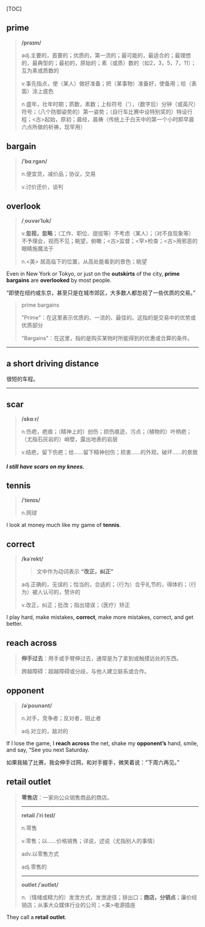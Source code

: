 [TOC]

## prime

> **/praɪm/**
>
> adj.主要的，首要的；优质的，第一流的；最可能的，最适合的；最理想的，最典型的；最初的，原始的；素（或质）数的（如2，3，5，7，11）；互为素或质数的
>
> v.事先指点，使（某人）做好准备；把（某事物）准备好，使备用；给（表面）涂上底色
>
> n.盛年，壮年时期；质数，素数；上标符号（'），（数字后）分钟（或英尺）符号；（八个防御姿势的）第一姿势；（自行车比赛中设特别奖的）特设行程；<古>起始，原初；晨经，晨祷（传统上于白天中的第一个小时即早晨六点所做的祈祷，现罕用）

## bargain

> **/ˈbɑːrɡən/**
>
> n.便宜货，减价品；协议，交易
>
> v.讨价还价，谈判

## overlook

> **/ˌoʊvərˈlʊk/**
>
> v.**忽视，忽略**；（工作、职位、提拔等）不考虑（某人）；（对不良现象等）不予理会，视而不见；眺望，俯瞰；<古>监督；<罕>检查；<古>用邪恶的眼睛施魔法于
>
> n.<美> 居高临下的位置，从高处能看到的景色；眺望

Even in New York or Tokyo, or just on the **outskirts** of the city, **prime bargains** are **overlooked** by most people.

“即使在纽约或东京，甚至只是在城市郊区，大多数人都忽视了一些优质的交易。”

> prime bargains
>
> "Prime"：在这里表示优质的、一流的、最佳的。这指的是交易中的优势或优质部分
>
> "Bargains"：在这里，指的是购买某物时所能得到的优惠或合算的条件。

---
## a short driving distance

很短的车程。

---

## scar

> **/skɑːr/**
>
> n.伤疤，疤痕；（精神上的）创伤；损伤痕迹，污点；（植物的）叶柄疤；（尤指石灰岩的）峭壁，露出地表的岩层
>
> v.结疤，留下伤疤；给……留下精神创伤；损害……的外观，破坏……的景致

##### I still have **scars** on my knees.

## tennis

> **/ˈtenɪs/**
>
> n.网球

I look at money much like my game of **tennis**.

## correct

> **/kəˈrekt/**
>
> >  文中作为动词表示 **“改正，纠正”**
>
> adj.正确的，无误的；恰当的，合适的；（行为）合乎礼节的，得体的；（行为）被人认可的，赞许的
>
> v.改正，纠正；批改；指出错误；（医疗）矫正

I play hard, make mistakes, **correct**, make more mistakes, correct, and get better.

## reach across

> **伸手过去**：用手或手臂伸过去，通常是为了拿到或触摸远处的东西。
>
> 跨越障碍：超越障碍或分歧，与他人建立联系或合作。

## opponent

> **/əˈpoʊnənt/**
>
> n.对手，竞争者；反对者，阻止者
>
> adj.对立的，敌对的

If I lose the game, I **reach across** the net, shake my **opponent’s** hand, smile, and say, “See you next Saturday.

如果我输了比赛，我会伸手过网，和对手握手，微笑着说：“下周六再见。”

## retail outlet

> **零售店**：一家向公众销售商品的商店。
>
> ---
>
> **retail** 	**/ˈriːteɪl/**
>
> n.零售
>
> v.零售；以……价格销售；详说，述说（尤指别人的事情）
>
> adv.以零售方式
>
> adj.零售的
>
> ---
>
> **outlet	/ˈaʊtlet/**
>
> n.（情绪或精力的）发泄方式，发泄途径；排出口；**商店，分销点**；廉价经销店；从事大众媒体行业的公司；<美>电源插座

They call a **retail outlet**.
